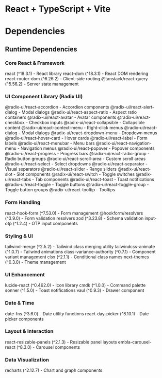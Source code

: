 # React + TypeScript + Vite

# Dependencies

## Runtime Dependencies

### Core React & Framework
react (^18.3.1) - React library
react-dom (^18.3.1) - React DOM rendering
react-router-dom (^6.26.2) - Client-side routing
@tanstack/react-query (^5.56.2) - Server state management

### UI Component Library (Radix UI)
@radix-ui/react-accordion - Accordion components
@radix-ui/react-alert-dialog - Modal dialogs
@radix-ui/react-aspect-ratio - Aspect ratio containers
@radix-ui/react-avatar - Avatar components
@radix-ui/react-checkbox - Checkbox inputs
@radix-ui/react-collapsible - Collapsible content
@radix-ui/react-context-menu - Right-click menus
@radix-ui/react-dialog - Modal dialogs
@radix-ui/react-dropdown-menu - Dropdown menus
@radix-ui/react-hover-card - Hover cards
@radix-ui/react-label - Form labels
@radix-ui/react-menubar - Menu bars
@radix-ui/react-navigation-menu - Navigation menus
@radix-ui/react-popover - Popover components
@radix-ui/react-progress - Progress bars
@radix-ui/react-radio-group - Radio button groups
@radix-ui/react-scroll-area - Custom scroll areas
@radix-ui/react-select - Select dropdowns
@radix-ui/react-separator - Visual separators
@radix-ui/react-slider - Range sliders
@radix-ui/react-slot - Slot components
@radix-ui/react-switch - Toggle switches
@radix-ui/react-tabs - Tab components
@radix-ui/react-toast - Toast notifications
@radix-ui/react-toggle - Toggle buttons
@radix-ui/react-toggle-group - Toggle button groups
@radix-ui/react-tooltip - Tooltips

### Form Handling
react-hook-form (^7.53.0) - Form management
@hookform/resolvers (^3.9.0) - Form validation resolvers
zod (^3.23.8) - Schema validation
input-otp (^1.2.4) - OTP input components

### Styling & UI
tailwind-merge (^2.5.2) - Tailwind class merging utility
tailwindcss-animate (^1.0.7) - Tailwind animations
class-variance-authority (^0.7.1) - Component variant management
clsx (^2.1.1) - Conditional class names
next-themes (^0.3.0) - Theme management

### UI Enhancement
lucide-react (^0.462.0) - Icon library
cmdk (^1.0.0) - Command palette
sonner (^1.5.0) - Toast notifications
vaul (^0.9.3) - Drawer component

### Date & Time
date-fns (^3.6.0) - Date utility functions
react-day-picker (^8.10.1) - Date picker components

### Layout & Interaction
react-resizable-panels (^2.1.3) - Resizable panel layouts
embla-carousel-react (^8.3.0) - Carousel components

### Data Visualization
recharts (^2.12.7) - Chart and graph components
